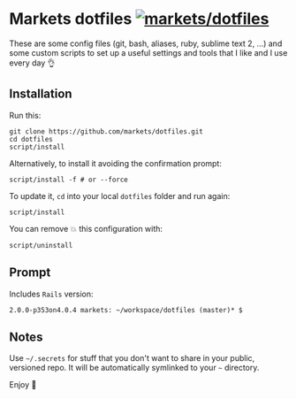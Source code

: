 # Markets dotfiles [![markets/dotfiles](http://img.shields.io/badge/markets-dotfiles-blue.svg)](https://github.com/markets/dotfiles)

These are some config files (git, bash, aliases, ruby, sublime text 2, ...) and some custom scripts to set up a useful settings and tools that I like and I use every day :ok_hand:

## Installation
Run this:

```
git clone https://github.com/markets/dotfiles.git
cd dotfiles
script/install
```

Alternatively, to install it avoiding the confirmation prompt:

```
script/install -f # or --force
```

To update it, `cd` into your local `dotfiles` folder and run again:

```
script/install
```

You can remove :boom: this configuration with:

```
script/uninstall
```
## Prompt
Includes `Rails` version:

```
2.0.0-p353on4.0.4 markets: ~/workspace/dotfiles (master)* $
```
## Notes
Use `~/.secrets` for stuff that you don't want to share in your public, versioned repo. It will be automatically symlinked to your `~` directory.

Enjoy :metal: